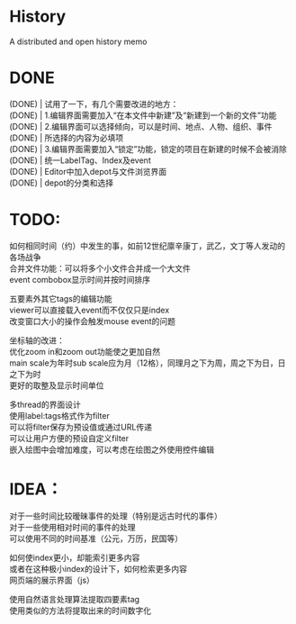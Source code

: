 # History
A distributed and open history memo


# DONE

(DONE) | 试用了一下，有几个需要改进的地方：  
(DONE) | 1.编辑界面需要加入“在本文件中新建”及“新建到一个新的文件”功能  
(DONE) | 2.编辑界面可以选择倾向，可以是时间、地点、人物、组织、事件  
(DONE) | 	所选择的内容为必填项  
(DONE) | 3.编辑界面需要加入“锁定”功能，锁定的项目在新建的时候不会被消除  
(DONE) | 统一LabelTag、Index及event  
(DONE) | Editor中加入depot与文件浏览界面  
(DONE) | depot的分类和选择  

# TODO:

如何相同时间（约）中发生的事，如前12世纪廪辛康丁，武乙，文丁等人发动的各场战争  
合并文件功能：可以将多个小文件合并成一个大文件  
event combobox显示时间并按时间排序

五要素外其它tags的编辑功能  
viewer可以直接载入event而不仅仅只是index  
改变窗口大小的操作会触发mouse event的问题  

坐标轴的改进：  
	优化zoom in和zoom out功能使之更加自然  
	main scale为年时sub scale应为月（12格），同理月之下为周，周之下为日，日之下为时  
	更好的取整及显示时间单位  

多thread的界面设计  
	使用label:tags格式作为filter  
	可以将filter保存为预设值或通过URL传递  
	可以让用户方便的预设自定义filter  
	嵌入绘图中会增加难度，可以考虑在绘图之外使用控件编辑  

# IDEA：  

对于一些时间比较暧昧事件的处理（特别是远古时代的事件）  
对于一些使用相对时间的事件的处理  
可以使用不同的时间基准（公元，万历，民国等）  

如何使index更小，却能索引更多内容  
或者在这种极小index的设计下，如何检索更多内容  
网页端的展示界面（js）  


使用自然语言处理算法提取四要素tag  
使用类似的方法将提取出来的时间数字化  



